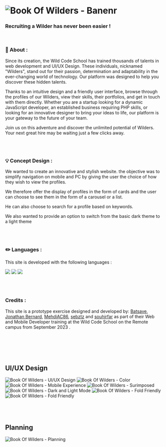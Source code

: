 <!--Head-->
# ![Book Of Wilders - Banenr](https://github.com/batsave/Project1-Book-Of-Wilders/blob/main/mockup/BookOfWilders-Banner.png?raw=true)


<h3> Recruiting a Wilder has never been easier !</h3>
<br>

### 📄 About :
Since its creation, the Wild Code School has trained thousands of talents in web development and UI/UX Design. These individuals, nicknamed "Wilders", stand out for their passion, determination and adaptability in the ever-changing world of technology. Our platform was designed to help you discover these hidden talents.

Thanks to an intuitive design and a friendly user interface, browse through the profiles of our Wilders, view their skills, their portfolios, and get in touch with them directly. Whether you are a startup looking for a dynamic JavaScript developer, an established business requiring PHP skills, or looking for an innovative designer to bring your ideas to life, our platform is your gateway to the future of your team.

Join us on this adventure and discover the unlimited potential of Wilders. Your next great hire may be waiting just a few clicks away.

<br>
<br>
 
### 💡 Concept Design :
We wanted to create an innovative and stylish website. the objective was to simplify navigation on mobile and PC by giving the user the choice of how they wish to view the profiles.

We therefore offer the display of profiles in the form of cards and the user can choose to see them in the form of a carousel or a list.

He can also choose to search for a profile based on keywords.

We also wanted to provide an option to switch from the basic dark theme to a light theme

<br>
<br>
 
### ✏️ Languages : 
This site is developed with the following languages : <br>
<p dir="auto">
<img src="https://camo.githubusercontent.com/5d3b0191832237fcbfc6d4497524e8bb547c6bfc9eafb738d5205c629d202067/68747470733a2f2f696d672e736869656c64732e696f2f62616467652f68746d6c352532302d2532334533344632362e7376673f267374796c653d666f722d7468652d6261646765266c6f676f3d68746d6c35266c6f676f436f6c6f723d7768697465" data-canonical-src="https://img.shields.io/badge/html5%20-%23E34F26.svg?&amp;style=for-the-badge&amp;logo=html5&amp;logoColor=white" style="max-width: 100%;">
<img src="https://camo.githubusercontent.com/5ed492db9c79ad5990eda7dc80923377f0e7096b18a4d1e9b86c8987dc0e5aa5/68747470733a2f2f696d672e736869656c64732e696f2f62616467652f637373332532302d2532333135373242362e7376673f267374796c653d666f722d7468652d6261646765266c6f676f3d63737333266c6f676f436f6c6f723d7768697465" data-canonical-src="https://img.shields.io/badge/css3%20-%231572B6.svg?&amp;style=for-the-badge&amp;logo=css3&amp;logoColor=white" style="max-width: 100%;">      
<img src="https://camo.githubusercontent.com/62d37abe760867620e0baea1066303719d630a82936837ba7bff6b0c754e3c9f/68747470733a2f2f696d672e736869656c64732e696f2f62616467652f6a6176617363726970742532302d2532333332333333302e7376673f267374796c653d666f722d7468652d6261646765266c6f676f3d6a617661736372697074266c6f676f436f6c6f723d253233463744463145" data-canonical-src="https://img.shields.io/badge/javascript%20-%23323330.svg?&amp;style=for-the-badge&amp;logo=javascript&amp;logoColor=%23F7DF1E" style="max-width: 100%;">
</p>

<br>
<br>
 
### Credits : 
This site is a prototype exercise designed and developed by: [Batsave](https://github.com/batsave), [Jonathan Bernard](https://github.com/Jonathan-Bernard), [MehdiAC86](https://github.com/MehdiAC86), [sebztz](https://github.com/sebztz) and [souhirfar](https://github.com/souhirfar) as part of their Web and Mobile Developer training at the Wild Code School on the Remote campus from September 2023 .

<br>
<br>
<br>
<br>

## UI/UX Design
![Book Of Wilders - UI/UX Design](https://github.com/batsave/Project1-Book-Of-Wilders/blob/main/mockup/BookOfWilders-UIUXDesign.png?raw=true)
![Book Of Wilders - Color](https://github.com/batsave/Project1-Book-Of-Wilders/blob/main/mockup/BookOfWilders-Colors.png?raw=true)
![Book Of Wilders - Mobile Experience](https://github.com/batsave/Project1-Book-Of-Wilders/blob/main/mockup/BookOfWilders-MobileOptimized.png?raw=true)
![Book Of Wilders - Surimposed](https://github.com/batsave/Project1-Book-Of-Wilders/blob/main/mockup/BookOfWilders-Surimposed.png?raw=true)
![Book Of Wilders - Dark and Light Mode](https://github.com/batsave/Project1-Book-Of-Wilders/blob/main/mockup/BookOfWilders-DarkAndLightMode.png?raw=true)
![Book Of Wilders - Fold Friendly](https://github.com/batsave/Project1-Book-Of-Wilders/blob/main/mockup/BookOfWilders-PhoneMockup.png?raw=true)
![Book Of Wilders - Fold Friendly](https://github.com/batsave/Project1-Book-Of-Wilders/blob/main/mockup/BookOfWilders-Welcome.png?raw=true)
<br>
<br>
<br>
<br>

## Planning
![Book Of Wilders - Planning](https://github.com/batsave/Project1-Book-Of-Wilders/blob/main/mockup/BookOfWilders-Planning.png?raw=true)
